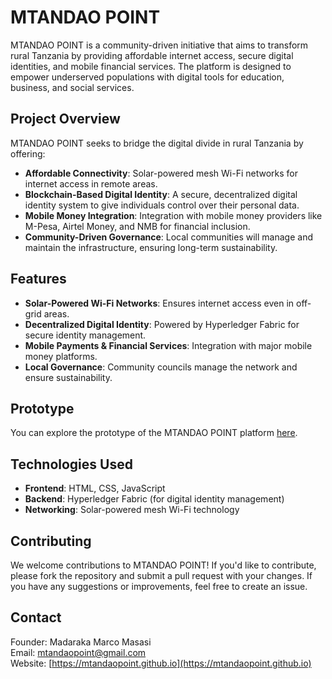 # MTANDAO POINT

MTANDAO POINT is a community-driven initiative that aims to transform rural Tanzania by providing affordable internet access, secure digital identities, and mobile financial services. The platform is designed to empower underserved populations with digital tools for education, business, and social services.

## Project Overview

MTANDAO POINT seeks to bridge the digital divide in rural Tanzania by offering:

- **Affordable Connectivity**: Solar-powered mesh Wi-Fi networks for internet access in remote areas.
- **Blockchain-Based Digital Identity**: A secure, decentralized digital identity system to give individuals control over their personal data.
- **Mobile Money Integration**: Integration with mobile money providers like M-Pesa, Airtel Money, and NMB for financial inclusion.
- **Community-Driven Governance**: Local communities will manage and maintain the infrastructure, ensuring long-term sustainability.

## Features

- **Solar-Powered Wi-Fi Networks**: Ensures internet access even in off-grid areas.
- **Decentralized Digital Identity**: Powered by Hyperledger Fabric for secure identity management.
- **Mobile Payments & Financial Services**: Integration with major mobile money platforms.
- **Local Governance**: Community councils manage the network and ensure sustainability.

## Prototype

You can explore the prototype of the MTANDAO POINT platform [here](https://mtandaopoint.github.io/Mtandao-Point-Prototype/).

## Technologies Used

- **Frontend**: HTML, CSS, JavaScript
- **Backend**: Hyperledger Fabric (for digital identity management)
- **Networking**: Solar-powered mesh Wi-Fi technology

## Contributing

We welcome contributions to MTANDAO POINT! If you'd like to contribute, please fork the repository and submit a pull request with your changes. If you have any suggestions or improvements, feel free to create an issue.


## Contact

Founder: Madaraka Marco Masasi  
Email: [mtandaopoint@gmail.com](mailto:mtandaopoint@gmail.com)  
Website: [https://mtandaopoint.github.io](https://mtandaopoint.github.io)
